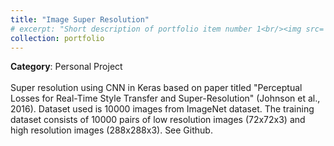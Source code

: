 ```yaml
---
title: "Image Super Resolution"
# excerpt: "Short description of portfolio item number 1<br/><img src='/images/500x300.png'>"
collection: portfolio
---
```


**Category**: Personal Project<br/><br/>
Super resolution using CNN in Keras based on paper titled "Perceptual Losses for Real-Time Style Transfer and Super-Resolution" (Johnson et al., 2016). Dataset used is 10000 images from ImageNet dataset. The training dataset consists of 10000 pairs of low resolution images (72x72x3) and high resolution images (288x288x3). See Github.